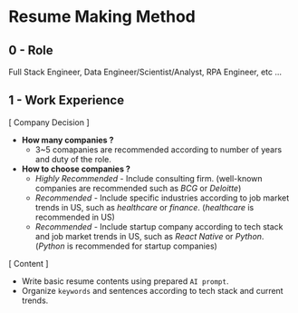 # Resume Making Method

## 0 - Role
Full Stack Engineer, Data Engineer/Scientist/Analyst, RPA Engineer, etc ...

## 1 - Work Experience
[ Company Decision ]
* **How many companies ?**
    * 3~5 comapanies are recommended according to number of years and duty of the role.
* **How to choose companies ?**
    * *Highly Recommended* - Include consulting firm. (well-known companies are recommended such as *BCG* or *Deloitte*)
    * *Recommended* - Include specific industries according to job market trends in US, such as *healthcare* or *finance*. (*healthcare* is recommended in US)
    * *Recommended* - Include startup company according to tech stack and job market trends in US, such as *React Native* or *Python*. (*Python* is recommended for startup companies)

[ Content ]
* Write basic resume contents using prepared `AI prompt`.
* Organize `keywords` and sentences according to tech stack and current trends.